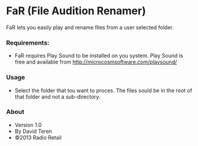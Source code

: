 # FaR (File Audition Renamer) #

FaR lets you easily play and rename files from a user selected folder. 

### Requirements: ###

* FaR requires Play Sound to be installed on you system. Play Sound is free and available from http://microcosmsoftware.com/playsound/

### Usage ###

* Select the folder that tou want to proces. The files sould be in the root of that folder and not a sub-directory.

### About ###

* Version 1.0
* By David Teren 
* ©2013 Radio Retail
 
